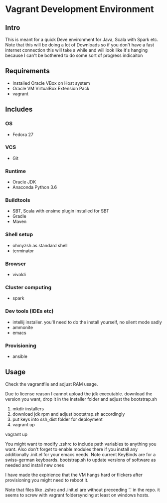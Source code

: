# Vagrant Development Environment

## Intro
This is meant for a quick Deve environment for Java, Scala with Spark etc.
Note that this will be doing a lot of Downloads so if you don't have a fast internet connection this will take a while and will look like it's hanging because I can't be bothered to do some sort of progress indicaiton

## Requirements
* Installed Oracle VBox on Host system
* Oracle VM VirtualBox Extension Pack
* vagrant

## Includes

### OS
* Fedora 27

### VCS
* Git

### Runtime
* Oracle JDK
* Anaconda Python 3.6

### Buildtools
* SBT, Scala with ensime plugin installed for SBT
* Gradle
* Maven

### Shell setup
* ohmyzsh as standard shell
* terminator

### Browser
* vivaldi

### Cluster computing
* spark

### Dev tools (IDEs etc)
* intellij installer. you'll need to do the install yourself, no silent mode sadly
* ammonite
* emacs

### Provisioning
* ansible

## Usage
Check the vagrantfile and adjust RAM usage.

Due to license reason I cannot upload the jdk executable. download the version you want, drop it in the installer folder and adjust the bootstrap.sh

1. mkdir installers
2. download jdk rpm and adjust bootstrap.sh accordingly
3. put keys into ssh_dist folder for deployment
4. vagrant up

vagrant up

You might want to modify
.zshrc to include path variables to anything you want. Also don't forget to enable modules there if you install any additionally
.init.el for your emacs needs. Note current KeyBinds are for a swiss-german keyboards.
bootstrap.sh to update versions of software as needed and install new ones

I have made the expirience that the VM hangs hard or flickers after provisioning you might need to reboot it. 

Note that files like .zshrc and .init.el are without preceeding '.' in the repo. it seems to screw with vagrant foldersyncing at least on windows hosts.
